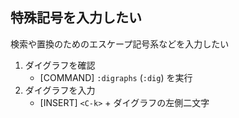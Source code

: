 ## 特殊記号を入力したい

検索や置換のためのエスケープ記号系などを入力したい

1. ダイグラフを確認
    - [COMMAND] `:digraphs` (`:dig`) を実行
2. ダイグラフを入力
    - [INSERT] `<C-k>` + ダイグラフの左側二文字
